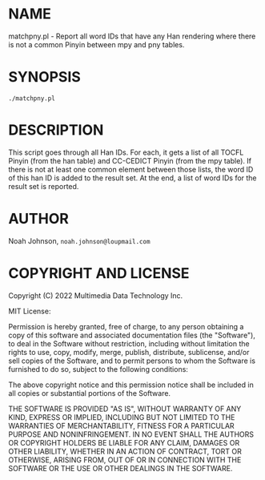 # NAME

matchpny.pl - Report all word IDs that have any Han rendering where
there is not a common Pinyin between mpy and pny tables.

# SYNOPSIS

    ./matchpny.pl

# DESCRIPTION

This script goes through all Han IDs.  For each, it gets a list of all
TOCFL Pinyin (from the han table) and CC-CEDICT Pinyin (from the mpy
table).  If there is not at least one common element between those
lists, the word ID of this han ID is added to the result set.  At the
end, a list of word IDs for the result set is reported.

# AUTHOR

Noah Johnson, `noah.johnson@loupmail.com`

# COPYRIGHT AND LICENSE

Copyright (C) 2022 Multimedia Data Technology Inc.

MIT License:

Permission is hereby granted, free of charge, to any person obtaining a
copy of this software and associated documentation files
(the "Software"), to deal in the Software without restriction, including
without limitation the rights to use, copy, modify, merge, publish,
distribute, sublicense, and/or sell copies of the Software, and to
permit persons to whom the Software is furnished to do so, subject to
the following conditions:

The above copyright notice and this permission notice shall be included
in all copies or substantial portions of the Software.

THE SOFTWARE IS PROVIDED "AS IS", WITHOUT WARRANTY OF ANY KIND, EXPRESS
OR IMPLIED, INCLUDING BUT NOT LIMITED TO THE WARRANTIES OF
MERCHANTABILITY, FITNESS FOR A PARTICULAR PURPOSE AND NONINFRINGEMENT.
IN NO EVENT SHALL THE AUTHORS OR COPYRIGHT HOLDERS BE LIABLE FOR ANY
CLAIM, DAMAGES OR OTHER LIABILITY, WHETHER IN AN ACTION OF CONTRACT,
TORT OR OTHERWISE, ARISING FROM, OUT OF OR IN CONNECTION WITH THE
SOFTWARE OR THE USE OR OTHER DEALINGS IN THE SOFTWARE.
